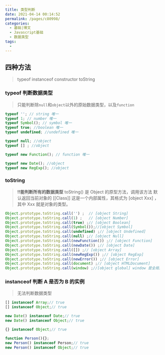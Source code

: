 ```yaml
---
title: 类型判断
date: 2021-04-14 00:14:52
permalink: /pages/c80998/
categories:
  - 基础|博文
  - Javascript基础
  - 数据类型
tags:
  - 
---
```



## 四种方法
> typeof
> instanceof
> constructor
> toString

### typeof 判断数据类型
> 只能判断除`null`和`object`以外的原始数据类型，以及`function`

```js
typeof ''; // string 唯一
typeof 1; // number 唯一
typeof Symbol(); // symbol 唯一
typeof true; //boolean 唯一
typeof undefined; //undefined 唯一

typeof null; //object
typeof [] ; //object

typeof new Function(); // function 唯一

typeof new Date(); //object
typeof new RegExp(); //object
```

### toString
> **!!能判断所有的数据类型**
> toString() 是 Object 的原型方法，调用该方法
> 默认返回当前对象的 [[Class]]
> 这是一个内部属性，其格式为 [object Xxx] ，其中 Xxx 就是对象的类型。
```js
Object.prototype.toString.call('') ;  // [object String]
Object.prototype.toString.call(1) ;   // [object Number]
Object.prototype.toString.call(true) ;// [object Boolean]
Object.prototype.toString.call(Symbol());//[object Symbol]
Object.prototype.toString.call(undefined) ;// [object Undefined]
Object.prototype.toString.call(null) ;// [object Null]
Object.prototype.toString.call(newFunction()) ;// [object Function]
Object.prototype.toString.call(newDate()) ;// [object Date]
Object.prototype.toString.call([]) ;// [object Array]
Object.prototype.toString.call(newRegExp()) ;// [object RegExp]
Object.prototype.toString.call(newError()) ;// [object Error]
Object.prototype.toString.call(document) ;// [object HTMLDocument]
Object.prototype.toString.call(window) ;//[object global] window 是全局对象 global 的引用
```


### instanceof 判断 A 是否为 B 的实例
> 无法判断数据类型

```js
[] instanceof Array;// true
[] instanceof Object;// true

new Date() instanceof Date;// true
new Date() instanceof Object;// true

{} instanceof Object;// true

function Person(){};
new Person() instanceof Person;// true
new Person() instanceof Object;// true
```